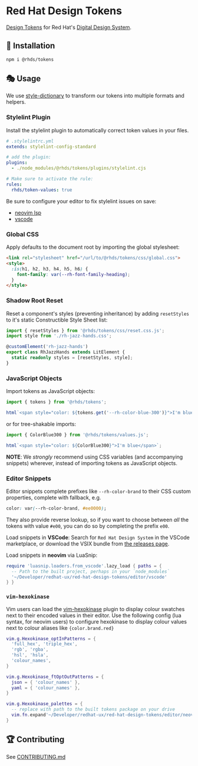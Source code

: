 # Red Hat Design Tokens

[Design Tokens](https://design-tokens.github.io/community-group/format/) for Red Hat's [Digital Design System](https://ux.redhat.com).

## 🚚 Installation
```sh
npm i @rhds/tokens
```

## 🎭 Usage
We use [style-dictionary](https://amzn.github.io/style-dictionary/) to transform our tokens into multiple formats and helpers.

### Stylelint Plugin

Install the stylelint plugin to automatically correct token values in your files.

```yaml
# .stylelintrc.yml
extends: stylelint-config-standard

# add the plugin:
plugins:
  - ./node_modules/@rhds/tokens/plugins/stylelint.cjs

# Make sure to activate the rule:
rules:
  rhds/token-values: true
```

Be sure to configure your editor to fix stylelint issues on save:
- [neovim lsp](https://github.com/neovim/nvim-lspconfig/pull/2089)
- [vscode](https://marketplace.visualstudio.com/items?itemName=stylelint.vscode-stylelint#editor.codeactionsonsave)

### Global CSS
Apply defaults to the document root by importing the global stylesheet:
```html
<link rel="stylesheet" href="/url/to/@rhds/tokens/css/global.css">
<style>
  :is(h1, h2, h3, h4, h5, h6) {
    font-family: var(--rh-font-family-heading);
  }
</style>
```

### Shadow Root Reset
Reset a component's styles (preventing inheritance) by adding `resetStyles` to it's static Constructible Style Sheet list:
```ts
import { resetStyles } from '@rhds/tokens/css/reset.css.js';
import style from './rh-jazz-hands.css';

@customElement('rh-jazz-hands')
export class RhJazzHands extends LitElement {
  static readonly styles = [resetStyles, style];
}
```

### JavaScript Objects
Import tokens as JavaScript objects:
```js
import { tokens } from '@rhds/tokens';

html`<span style="color: ${tokens.get('--rh-color-blue-300')}">I'm blue</span>`;
```
or for tree-shakable imports:
```js
import { ColorBlue300 } from '@rhds/tokens/values.js';

html`<span style="color: ${ColorBlue300}">I'm blue</span>`;
```
**NOTE**: We *strongly* recommend using CSS variables (and accompanying snippets)
wherever, instead of importing tokens as JavaScript objects.

### Editor Snippets
Editor snippets complete prefixes like `--rh-color-brand` to their CSS custom properties, complete with fallback, e.g.
```css
color: var(--rh-color-brand, #ee0000);
```

They also provide reverse lookup, so if you want to choose between _all_ the tokens with value `#e00`, you can do so by completing the prefix `e00`.

Load snippets in **VSCode**:
Search for `Red Hat Design System` in the VSCode marketplace, or download the VSIX bundle from
[the releases page](https://github.com/redhat-ux/red-hat-design-tokens/releases).

Load snippets in **neovim** via LuaSnip:
```lua
require 'luasnip.loaders.from_vscode'.lazy_load { paths = {
  -- Path to the built project, perhaps in your `node_modules`
  '~/Developer/redhat-ux/red-hat-design-tokens/editor/vscode'
} }
```

### `vim-hexokinase`
Vim users can load the [vim-hexokinase](https://github.com/RRethy/vim-hexokinase) plugin to display colour swatches
next to their encoded values in their editor. Use the following config (lua syntax, for neovim users) to configure
hexokinase to display colour values next to colour aliases like `{color.brand.red}`

```lua
vim.g.Hexokinase_optInPatterns = {
  'full_hex', 'triple_hex',
  'rgb', 'rgba',
  'hsl', 'hsla',
  'colour_names',
}

vim.g.Hexokinase_ftOptOutPatterns = {
  json = { 'colour_names' },
  yaml = { 'colour_names' },
}

vim.g.Hexokinase_palettes = {
  -- replace with path to the built tokens package on your drive
  vim.fn.expand'~/Developer/redhat-ux/red-hat-design-tokens/editor/neovim/hexokinase.json'
}
```

## 🏆 Contributing
See [CONTRIBUTING.md](./CONTRIBUTING.md)

